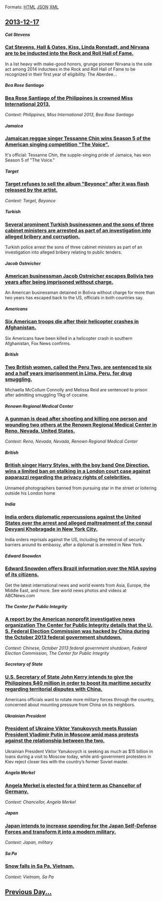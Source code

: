 
Formats: [HTML](2013/12/17/index.html)  [JSON](2013/12/17/index.json)  [XML](2013/12/17/index.xml)  

## [2013-12-17](/news/2013/12/17/index.md)

##### Cat Stevens
### [Cat Stevens, Hall & Oates, Kiss, Linda Ronstadt, and Nirvana are to be inducted into the Rock and Roll Hall of Fame. ](/news/2013/12/17/cat-stevens-hall-oates-kiss-linda-ronstadt-and-nirvana-are-to-be-inducted-into-the-rock-and-roll-hall-of-fame.md)
In a list heavy with make-good honors, grunge pioneer Nirvana is the sole act among 2014 inductees in the Rock and Roll Hall of Fame to be recognized in their first year of eligibility. The Aberdee…

##### Bea Rose Santiago
### [Bea Rose Santiago of the Philippines is crowned Miss International 2013. ](/news/2013/12/17/bea-rose-santiago-of-the-philippines-is-crowned-miss-international-2013.md)
_Context: Philippines, Miss International 2013, Bea Rose Santiago_

##### Jamaica
### [Jamaican reggae singer Tessanne Chin wins Season 5 of the American singing competition "The Voice". ](/news/2013/12/17/jamaican-reggae-singer-tessanne-chin-wins-season-5-of-the-american-singing-competition-the-voice.md)
It&apos;s official: Tessanne Chin, the supple-singing pride of Jamaica, has won Season 5 of &quot;The Voice.&quot;

##### Target
### [Target refuses to sell the album "Beyonce" after it was flash released by the artist. ](/news/2013/12/17/target-refuses-to-sell-the-album-beyonca-c-after-it-was-flash-released-by-the-artist.md)
_Context: Target, Beyonce_

##### Turkish
### [Several prominent Turkish businessmen and the sons of three cabinet ministers are arrested as part of an investigation into alleged bribery and corruption. ](/news/2013/12/17/several-prominent-turkish-businessmen-and-the-sons-of-three-cabinet-ministers-are-arrested-as-part-of-an-investigation-into-alleged-bribery.md)
Turkish police arrest the sons of three cabinet ministers as part of an investigation into alleged bribery relating to public tenders.

##### Jacob Ostreicher
### [American businessman Jacob Ostreicher escapes Bolivia two years after being imprisoned without charge. ](/news/2013/12/17/american-businessman-jacob-ostreicher-escapes-bolivia-two-years-after-being-imprisoned-without-charge.md)
An American businessman detained in Bolivia without charge for more than two years has escaped back to the US, officials in both countries say.

##### Americans
### [Six American troops die after their helicopter crashes in Afghanistan. ](/news/2013/12/17/six-american-troops-die-after-their-helicopter-crashes-in-afghanistan.md)
Six Americans have been killed in a helicopter crash in southern Afghanistan, Fox News confirms.

##### British
### [Two British women, called the Peru Two, are sentenced to six and a half years imprisonment in Lima, Peru, for drug smuggling.](/news/2013/12/17/two-british-women-called-the-peru-two-are-sentenced-to-six-and-a-half-years-imprisonment-in-lima-peru-for-drug-smuggling.md)
Michaella McCollum Connolly and Melissa Reid are sentenced to prison after admitting smuggling 11kg of cocaine.

##### Renown Regional Medical Center
### [A gunman is dead after shooting and killing one person and wounding two others at the Renown Regional Medical Center in Reno, Nevada, United States. ](/news/2013/12/17/a-gunman-is-dead-after-shooting-and-killing-one-person-and-wounding-two-others-at-the-renown-regional-medical-center-in-reno-nevada-united.md)
_Context: Reno, Nevada, Nevada, Renown Regional Medical Center_

##### British
### [British singer Harry Styles, with the boy band One Direction, wins a limited ban on stalking in a London court case against paparazzi regarding the privacy rights of celebrities. ](/news/2013/12/17/british-singer-harry-styles-with-the-boy-band-one-direction-wins-a-limited-ban-on-stalking-in-a-london-court-case-against-paparazzi-regard.md)
Unnamed photographers banned from pursuing star in the street or loitering outside his London home

##### India
### [India orders diplomatic repercussions against the United States over the arrest and alleged maltreatment of the consul Devyani Khobragade in New York City. ](/news/2013/12/17/india-orders-diplomatic-repercussions-against-the-united-states-over-the-arrest-and-alleged-maltreatment-of-the-consul-devyani-khobragade-in.md)
India orders reprisals against the US, including the removal of security barriers around its embassy, after a diplomat is arrested in New York.

##### Edward Snowden
### [Edward Snowden offers Brazil information over the NSA spying of its citizens. ](/news/2013/12/17/edward-snowden-offers-brazil-information-over-the-nsa-spying-of-its-citizens.md)
Get the latest international news and world events from Asia, Europe, the Middle East, and more. See world news photos and videos at ABCNews.com

##### The Center for Public Integrity
### [A report by the American nonprofit investigative news organization The Center for Public Integrity details that the U. S. Federal Election Commission was hacked by China during the October 2013 federal government shutdown. ](/news/2013/12/17/a-report-by-the-american-nonprofit-investigative-news-organization-the-center-for-public-integrity-details-that-the-u-s-federal-election-c.md)
_Context: Chinese,  October 2013 federal government shutdown, Federal Election Commission, The Center for Public Integrity_

##### Secretary of State
### [U.S. Secretary of State John Kerry intends to give the Philippines $40 million in order to boost its maritime security regarding territorial disputes with China. ](/news/2013/12/17/u-s-secretary-of-state-john-kerry-intends-to-give-the-philippines-40-million-in-order-to-boost-its-maritime-security-regarding-territorial.md)
Americans officials want to rotate more military forces through the country, concerned about mounting pressure from China on its neighbors.

##### Ukrainian President
### [President of Ukraine Viktor Yanukovych meets Russian President Vladimir Putin in Moscow amid mass protests against the relationship between the two. ](/news/2013/12/17/president-of-ukraine-viktor-yanukovych-meets-russian-president-vladimir-putin-in-moscow-amid-mass-protests-against-the-relationship-between.md)
Ukrainian President Viktor Yanukovych is seeking as much as $15 billion in loans during a visit to Moscow today, while anti-government protesters in Kiev reject closer ties with the country’s former Soviet master.

##### Angela Merkel
### [Angela Merkel is elected for a third term as Chancellor of Germany. ](/news/2013/12/17/angela-merkel-is-elected-for-a-third-term-as-chancellor-of-germany.md)
_Context: Chancellor, Angela Merkel_

##### Japan
### [Japan intends to increase spending for the Japan Self-Defense Forces and transform it into a modern military. ](/news/2013/12/17/japan-intends-to-increase-spending-for-the-japan-self-defense-forces-and-transform-it-into-a-modern-military.md)
_Context: Japan, military_

##### Sa Pa
### [Snow falls in Sa Pa, Vietnam. ](/news/2013/12/17/snow-falls-in-sa-pa-vietnam.md)
_Context: Vietnam, Sa Pa_

## [Previous Day...](/news/2013/12/16/index.md)

